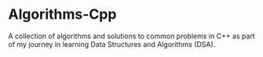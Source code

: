 # Algorithms-Cpp
A collection of algorithms and solutions to common problems in C++ as part of my journey in learning Data Structures and Algorithms (DSA).
